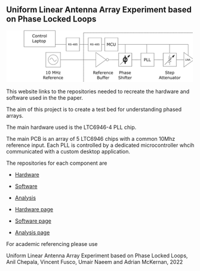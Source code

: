 ## Uniform Linear Antenna Array Experiment based on Phase Locked Loops

<img src="/images/PLL_Block_diagram.png" alt="PLL block diagram" width="500"/>


This website links to the repositories needed to recreate the hardware and software used in the the paper. 

The aim of this project is to create a test bed for understanding phased arrays. 

The main hardware used is the LTC6946-4 PLL chip. 

The main PCB is an array of 5 LTC6946 chips with a common 10Mhz reference input. Each PLL is controlled by a dedicated microcontroller whcih communicated with a custom desktop application.

The repositories for each component are 

- [Hardware](https://github.com/adrian-mckernan/Hardware)
- [Software](https://github.com/adrian-mckernan/Software)
- [Analysis](https://github.com/adrian-mckernan/Analysis)


- [Hardware page](./Hardware.html)
- [Software page](./Software.html)
- [Analysis page](./Analysis.html)

For academic referencing please use

Uniform Linear Antenna Array Experiment based on Phase Locked Loops, Anil Chepala, Vincent Fusco, Umair Naeem and Adrian McKernan, 2022 
